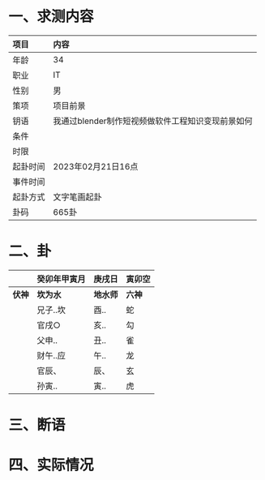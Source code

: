 # 一、求测内容
|项目|内容|
|:-|:-|
|年龄|34|
|职业|IT|
|性别|男|
|策项|项目前景|
|钥语|我通过blender制作短视频做软件工程知识变现前景如何|
|条件||
|时限||
|起卦时间|2023年02月21日16点|
|事件时间||
|起卦方式|文字笔画起卦|
|卦码|665卦|

# 二、卦
||癸卯年甲寅月|庚戌日|寅卯空|
|:-|:-|:-|:-|
|**伏神**|**坎为水**|**地水师**|**六神**|
||兄子..坎|酉..|蛇|
||官戌○|亥..|勾|
||父申..|丑..|雀|
||财午..应|午..|龙|
||官辰、|辰、|玄|
||孙寅..|寅..|虎|


# 三、断语

# 四、实际情况